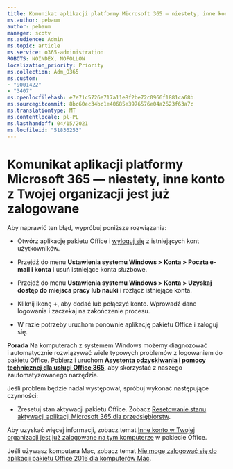 ```yaml
---
title: Komunikat aplikacji platformy Microsoft 365 — niestety, inne konto z Twojej organizacji jest już zalogowane
ms.author: pebaum
author: pebaum
manager: scotv
ms.audience: Admin
ms.topic: article
ms.service: o365-administration
ROBOTS: NOINDEX, NOFOLLOW
localization_priority: Priority
ms.collection: Adm_O365
ms.custom:
- "9001422"
- "3407"
ms.openlocfilehash: e7e71c5726e717a11e8f2be72c0966f1881ca68b
ms.sourcegitcommit: 8bc60ec34bc1e40685e3976576e04a2623f63a7c
ms.translationtype: MT
ms.contentlocale: pl-PL
ms.lasthandoff: 04/15/2021
ms.locfileid: "51836253"
---
```

# <a name="microsoft-365-apps-message---sorry-another-account-from-your-organization-is-already-signed-in"></a>Komunikat aplikacji platformy Microsoft 365 — niestety, inne konto z Twojej organizacji jest już zalogowane

Aby naprawić ten błąd, wypróbuj poniższe rozwiązania:

- Otwórz aplikację pakietu Office i [wyloguj się](https://support.office.com/article/sign-out-of-office-5a20dc11-47e9-4b6f-945d-478cb6d92071) z istniejących kont użytkowników.

- Przejdź do menu **Ustawienia systemu Windows > Konta > Poczta e-mail i konta** i usuń istniejące konta służbowe.

- Przejdź do menu **Ustawienia systemu Windows > Konta > Uzyskaj dostęp do miejsca pracy lub nauki** i rozłącz istniejące konta. 

- Kliknij ikonę **+**, aby dodać lub połączyć konto. Wprowadź dane logowania i zaczekaj na zakończenie procesu.

- W razie potrzeby uruchom ponownie aplikację pakietu Office i zaloguj się. 

**Porada** Na komputerach z systemem Windows możemy diagnozować i automatycznie rozwiązywać wiele typowych problemów z logowaniem do pakietu Office. Pobierz i uruchom  **[Asystenta odzyskiwania i pomocy technicznej dla usługi Office 365](https://aka.ms/SaRA-OfficeSignInScenario)**, aby skorzystać z naszego zautomatyzowanego narzędzia.

Jeśli problem będzie nadal występował, spróbuj wykonać następujące czynności: 

- Zresetuj stan aktywacji pakietu Office. Zobacz [Resetowanie stanu aktywacji aplikacji Microsoft 365 dla przedsiębiorstw](https://docs.microsoft.com/office365/troubleshoot/activation/reset-office-365-proplus-activation-state).

Aby uzyskać więcej informacji, zobacz temat [Inne konto w Twojej organizacji jest już zalogowane na tym komputerze](https://docs.microsoft.com/office/troubleshoot/error-messages/another-account-already-signed-in) w pakiecie Office.

Jeśli używasz komputera Mac, zobacz temat [Nie mogę zalogować się do aplikacji pakietu Office 2016 dla komputerów Mac](https://docs.microsoft.com/office365/troubleshoot/authentication/sign-in-to-office-2016-for-mac-fail).
